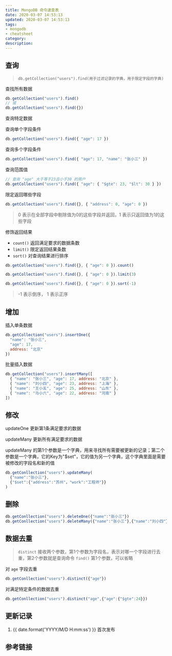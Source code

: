 ```yaml
---
title: MongoDB 命令速查表
date: 2020-03-07 14:53:13
updated: 2020-03-07 14:53:13
tags:
- mongodb
- cheatsheet
category:
description:
---
```


## 查询

> `db.getCollection("users").find(用于过滤记录的字典，用于限定字段的字典)`

查找所有数据

```js
db.getCollection("users").find()
// 或
db.getCollection("users").find({})
```

查询特定数据

查询单个字段条件

```js
db.getCollection("users").find({ "age": 17 })
```

查询多个字段条件

```js
db.getCollection("users").find({ "age": 17, "name": "张小三" })
```

查询范围值

```js
// 查询 "age" 大于等于23且小于30 的用户
db.getCollection("users").find({ "age": { "$gte": 23, "$lt": 30 } })
```

限定返回哪些字段

```js
db.getCollection("users").find({}, { "address": 0, "age": 0 })
```
> 0 表示在全部字段中剔除值为0的这些字段并返回，1 表示只返回值为1的这些字段

修饰返回结果

- `count()` 返回满足要求的数据条数
- `limit()` 限定返回结果条数
- `sort()` 对查询结果进行排序

```js
db.getCollection("users").find({}, { "age": 0 }).count()
```

```js
db.getCollection("users").find({}, { "age": 0 }).limit(3)
```

```js
db.getCollection("users").find({}, { "age": 0 }).sort(-1)
```
> -1 表示倒序， 1 表示正序

## 增加

插入单条数据

```js
db.getCollection("users").insertOne({
  "name": "张小三",
  "age": 17,
  address: "北京"
})
```

批量插入数据

```js
db.getCollection("users").insertMany([
  { "name": "张小三", "age": 17, address: "北京" },
  { "name": "刘小四", "age": 23, address: "上海" },
  { "name": "王小五", "age": 25, address: "山东" },
  { "name": "马小六", "age": 22, address: "河南" }
])

```

## 修改

updateOne 更新第1条满足要求的数据

updateMany 更新所有满足要求的数据

updateMany 的第1个参数是一个字典，用来寻找所有需要被更新的记录；第二个参数是一个字典，它的Key为"$set"，它的值为另一个字典，这个字典里面是需要被修改的字段名和新的值


```js
db.getConllection("users").updateMany(
  {"name":"张小三"},
  {"$set":{"address":"苏州"，"work":"工程师"}}
)
```

## 删除

```js
db.getConllection("users").deleteOne({"name":"张小三"})
db.getConllection("users").deleteMany({"name":"张小三"},{"name":"刘小四"})
```

## 数据去重

> `distinct` 接收两个参数，第1个参数为字段名，表示对哪一个字段进行去重，第2个参数就是查询命令 `find()` 第1个参数，可以省略

对 `age` 字段去重
```js
db.getConllection("users").distinct({"age"})
```

对满足特定条件的数据去重

```js
db.getConllection("users").distinct("age",{"age":{"$gte":24}})
```

## 更新记录

1. {{ date.format('YYYY/M/D H:mm:ss') }} 首次发布

## 参考链接
